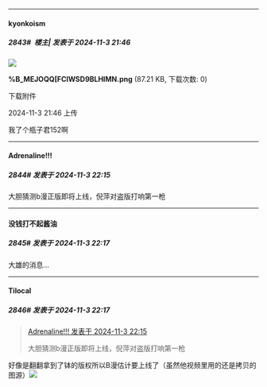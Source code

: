 ﻿
*****

####  kyonkoism  
##### 2843#         楼主| 发表于 2024-11-3 21:46

<img src="https://img.saraba1st.com/forum/202411/03/214632xa5shi2gi51dsihg.png" referrerpolicy="no-referrer">

<strong>%B_MEJOQQ[FCIWSD9BLHIMN.png</strong> (87.21 KB, 下载次数: 0)

下载附件

2024-11-3 21:46 上传

我了个瓶子君152啊


*****

####  Adrenaline!!!  
##### 2844#       发表于 2024-11-3 22:15

大胆猜测b漫正版即将上线，倪萍对盗版打响第一枪

*****

####  没钱打不起酱油  
##### 2845#       发表于 2024-11-3 22:17

大雄的消息…

*****

####  Tilocal  
##### 2846#       发表于 2024-11-3 22:17

<blockquote><a href="httphttps://bbs.saraba1st.com/2b/forum.php?mod=redirect&amp;goto=findpost&amp;pid=66611356&amp;ptid=1924836" target="_blank">Adrenaline!!! 发表于 2024-11-3 22:15</a>

大胆猜测b漫正版即将上线，倪萍对盗版打响第一枪</blockquote>
好像是翻翻拿到了钵的版权所以B漫估计要上线了（虽然他视频里用的还是拷贝的图源）<img src="https://static.saraba1st.com/image/smiley/face2017/035.png" referrerpolicy="no-referrer">

